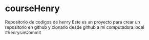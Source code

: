 # courseHenry
Repositorio de codigos de henry
Este es un proyecto para crear un repositorio en github y clonarlo desde github a mi computadora local
#henrysinCommit
